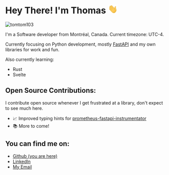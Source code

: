# Hey There! I'm Thomas <img src="https://raw.githubusercontent.com/tomtom103/tomtom103/main/wave.gif" width="30px">

<p align="left"> <img src="https://komarev.com/ghpvc/?username=tomtom103&color=green" alt="tomtom103" /> </p>

I'm a Software developer from Montréal, Canada. Current timezone: UTC-4.

Currently focusing on Python development, mostly [FastAPI](https://github.com/tiangolo/fastapi) and my own libraries for work and fun.

Also currently learning:
* Rust
* Svelte

## Open Source Contributions:

I contribute open source whenever I get frustrated at a library, don't expect to see much here.

- 📈 Improved typing hints for [prometheus-fastapi-instrumentator](https://github.com/trallnag/prometheus-fastapi-instrumentator/releases/tag/v5.11.1)
- 📚 More to come!

## You can find me on:

* [Github (you are here)](https://github.com/tomtom103)
* [LinkedIn](https://www.linkedin.com/in/thomascaron/)
* [My Email](mailto:thomas.caron00@gmail.com)
